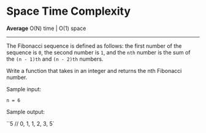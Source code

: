 # Space Time Complexity

**Average** O(N) time | O(1) space

---

The Fibonacci sequence is defined as follows: the first number of the sequence is `0`, the second number is `1`, and the `nth` number is the sum of the `(n - 1)th` and `(n - 2)th` numbers.

Write a function that takes in an integer and returns the nth Fibonacci number.

Sample input:

`n = 6`

Sample output:

``5 // 0, 1, 1, 2, 3, 5`
